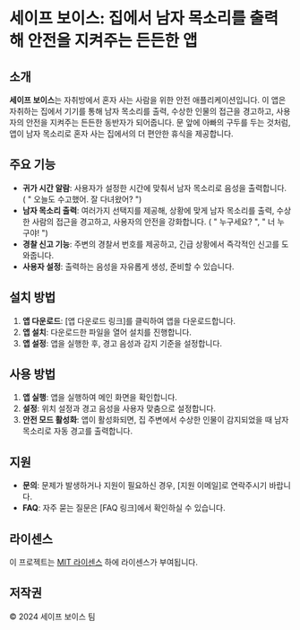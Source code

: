 # 세이프 보이스: 집에서 남자 목소리를 출력해 안전을 지켜주는 든든한 앱

## 소개

**세이프 보이스**는 자취방에서 혼자 사는 사람을 위한 안전 애플리케이션입니다. 
이 앱은 자취하는 집에서 기기를 통해 남자 목소리를 출력, 수상한 인물의 접근을 경고하고, 사용자의 안전을 지켜주는 든든한 동반자가 되어줍니다. 
문 앞에 아빠의 구두를 두는 것처럼, 앱이 남자 목소리로 혼자 사는 집에서의 더 편안한 휴식을 제공합니다.

## 주요 기능

- **귀가 시간 알람**: 사용자가 설정한 시간에 맞춰서 남자 목소리로 음성을 출력합니다. ( " 오늘도 수고했어. 잘 다녀왔어? ")
- **남자 목소리 출력**: 여러가지 선택지를 제공해, 상황에 맞게 남자 목소리를 출력, 수상한 사람의 접근을 경고하고, 사용자의 안전을 강화합니다. ( " 누구세요? ", " 너 누구야! ")
- **경찰 신고 기능**: 주변의 경찰서 번호를 제공하고, 긴급 상황에서 즉각적인 신고를 도와줍니다.
- **사용자 설정**: 출력하는 음성을 자유롭게 생성, 준비할 수 있습니다. 


## 설치 방법

1. **앱 다운로드**: [앱 다운로드 링크]를 클릭하여 앱을 다운로드합니다.
2. **앱 설치**: 다운로드한 파일을 열어 설치를 진행합니다.
3. **앱 설정**: 앱을 실행한 후, 경고 음성과 감지 기준을 설정합니다.

## 사용 방법

1. **앱 실행**: 앱을 실행하여 메인 화면을 확인합니다.
2. **설정**: 위치 설정과 경고 음성을 사용자 맞춤으로 설정합니다.
3. **안전 모드 활성화**: 앱이 활성화되면, 집 주변에서 수상한 인물이 감지되었을 때 남자 목소리로 자동 경고를 출력합니다.

## 지원

- **문의**: 문제가 발생하거나 지원이 필요하신 경우, [지원 이메일]로 연락주시기 바랍니다.
- **FAQ**: 자주 묻는 질문은 [FAQ 링크]에서 확인하실 수 있습니다.

## 라이센스

이 프로젝트는 [MIT 라이센스](LICENSE) 하에 라이센스가 부여됩니다.

## 저작권

© 2024 세이프 보이스 팀
